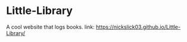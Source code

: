 # Little-Library
A cool website that logs books. link: https://nickslick03.github.io/Little-Library/
